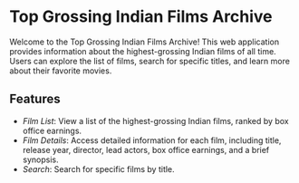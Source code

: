 # Top Grossing Indian Films Archive

Welcome to the Top Grossing Indian Films Archive! This web application provides information about the highest-grossing Indian films of all time. Users can explore the list of films, search for specific titles, and learn more about their favorite movies.

## Features

- *Film List*: View a list of the highest-grossing Indian films, ranked by box office earnings.
- *Film Details*: Access detailed information for each film, including title, release year, director, lead actors, box office earnings, and a brief synopsis.
- *Search*: Search for specific films by title.